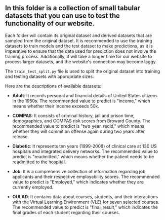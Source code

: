 ## In this folder is a collection of small tabular datasets that you can use to test the functionality of our website.

Each folder will contain its original dataset and derived datasets that are sampled from the original dataset. It is recommended to use the training datasets to train models and the test dataset to make predictions, as it is imperative to ensure that the data used for prediction does not involve the training process. Additionally, it will take a longer time for our website to process larger datasets, and the website's connection may become laggy.

The ``train_test_split.py`` file is used to split the original dataset into training and testing datasets with appropriate sizes.

Here are the descriptions of available datasets:

- **Adult**: It records personal and financial details of United States citizens in the 1950s. The recommended value to predict is "income," which means whether their income exceeds 50k.

- **COMPAS**: It consists of criminal history, jail and prison time, demographics, and COMPAS risk scores from Broward County. The recommended value to predict is "two_year_recid," which means whether they will commit an offense again during two years after release.
  
- **Diabetic**: It represents ten years (1999-2008) of clinical care at 130 US hospitals and integrated delivery networks. The recommended value to predict is "readmitted," which means whether the patient needs to be readmitted to the hospital.
  
- **Job**: It is a comprehensive collection of information regarding job applicants and their respective employability scores. The recommended value to predict is "Employed," which indicates whether they are currently employed.
  
- **OULAD**: It contains data about courses, students, and their interactions with the Virtual Learning Environment (VLE) for seven selected courses. The recommended value to predict is "final_result," which indicates the final grades of each student regarding their courses.
